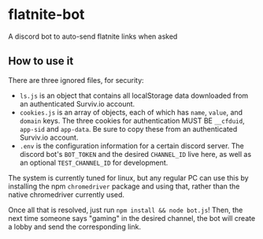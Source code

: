 # flatnite-bot
A discord bot to auto-send flatnite links when asked

## How to use it
There are three ignored files, for security:
- `ls.js` is an object that contains all localStorage data downloaded from an authenticated Surviv.io account.
- `cookies.js` is an array of objects, each of which has `name`, `value`, and `domain` keys. The three cookies for authentication MUST BE `__cfduid`, `app-sid` and `app-data`. Be sure to copy these from an authenticated Surviv.io account.
- `.env` is the configuration information for a certain discord server. The discord bot's `BOT_TOKEN` and the desired `CHANNEL_ID` live here, as well as an optional `TEST_CHANNEL_ID` for development.

The system is currently tuned for linux, but any regular PC can use this by installing the npm `chromedriver` package and using that, rather than the native chromedriver currently used.

Once all that is resolved, just run `npm install && node bot.js`! Then, the next time someone says "gaming" in the desired channel, the bot will create a lobby and send the corresponding link.
